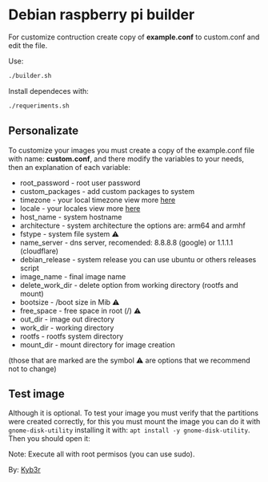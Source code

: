 # Debian raspberry pi builder
For customize contruction create copy of **example.conf** to custom.conf and edit the file.

Use:
```bash
./builder.sh
```
Install dependeces with:
```bash
./requeriments.sh
```

## Personalizate
To customize your images you must create a copy of the example.conf file with name: **custom.conf**, and there modify the variables to your needs, then an explanation of each variable:

- root_password - root user password
- custom_packages - add custom packages to system
- timezone - your local timezone view more [here](https://wiki.debian.org/TimeZoneChanges)
- locale - your locales view more [here](https://wiki.debian.org/Locale)
- host_name - system hostname
- architecture - system architecture the options are: arm64 and armhf
- fstype - system file system ⚠️
- name_server - dns server, recomended: 8.8.8.8 (google) or 1.1.1.1 (cloudflare)
- debian_release - system release you can use ubuntu or others releases script
- image_name - final image name
- delete_work_dir - delete option from working directory (rootfs and mount)
- bootsize - /boot size in Mib ⚠️
- free_space - free space in root (/) ⚠️
- out_dir - image out directory
- work_dir - working directory
- rootfs - rootfs system directory
- mount_dir - mount directory for image creation

(those that are marked are the symbol ⚠️ are options that we recommend not to change)

## Test image
Although it is optional. To test your image you must verify that the partitions were created correctly, for this you must mount the image you can do it with ```gnome-disk-utility``` installing it with: ```apt install -y gnome-disk-utility```. Then you should open it:

Note: Execute all with root permisos (you can use sudo).

By: [Kyb3r](https://kyb3rvizsla.com)
